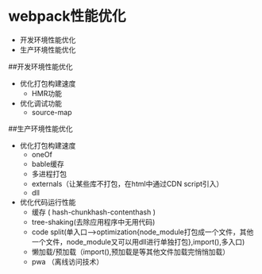 # webpack性能优化
* 开发环境性能优化
* 生产环境性能优化

##开发环境性能优化
* 优化打包构建速度
    * HMR功能
* 优化调试功能
    * source-map

##生产环境性能优化
* 优化打包构建速度
    * oneOf
    * bable缓存
    * 多进程打包
    * externals（让某些库不打包，在html中通过CDN script引入）
    * dll
* 优化代码运行性能
    * 缓存 ( hash-chunkhash-contenthash )
    * tree-shaking(去除应用程序中无用代码)
    * code split(单入口-->optimization{node_module打包成一个文件，其他一个文件，node_module又可以用dll进行单独打包},import(),多入口)
    * 懒加载/预加载（import(),预加载是等其他文件加载完悄悄加载）
    * pwa （离线访问技术）
    